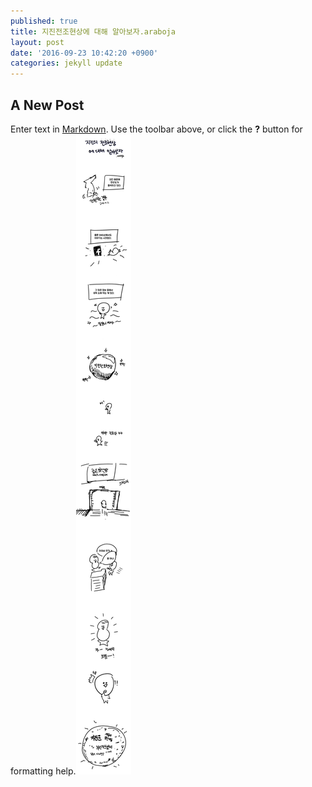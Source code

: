 ```yaml
---
published: true
title: 지진전조현상에 대해 알아보자.araboja
layout: post
date: '2016-09-23 10:42:20 +0900'
categories: jekyll update
---
```

## A New Post

Enter text in [Markdown](http://daringfireball.net/projects/markdown/). Use the toolbar above, or click the **?** button for formatting help.![만화1](images/1.jpg)
